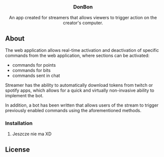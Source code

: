 <!-- Improved compatibility of back to top link: See: https://github.com/othneildrew/Best-README-Template/pull/73 -->
<a name="readme-top"></a>


<h3 align="center">DonBon</h3>

  <p align="center">
    An app created for streamers that allows viewers to trigger action on the creator's computer.
    <br />
  </p>
</div>

## About

 <p>The web application allows real-time activation and deactivation of specific commands from the web application, where sections can be activated:</p> 
  <ul>
      <li> commands for points</li>
      <li> commands for bits</li>
      <li> commands sent in chat</li>
  </ul>
  <p>Streamer has the ability to automatically download tokens from twitch or spotify apps, which allows for a quick and virtually non-invasive ability to implement the bot.</p>
  <p>In addition, a bot has been written that allows users of the stream to trigger previously enabled commands using the aforementioned methods.</p>

<!-- GETTING STARTED -->

### Installation

1. Jeszcze nie ma XD
   
<!-- LICENSE -->
## License
